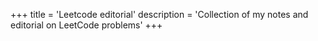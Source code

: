 +++
title = 'Leetcode editorial'
description = 'Collection of my notes and editorial on LeetCode problems'
+++